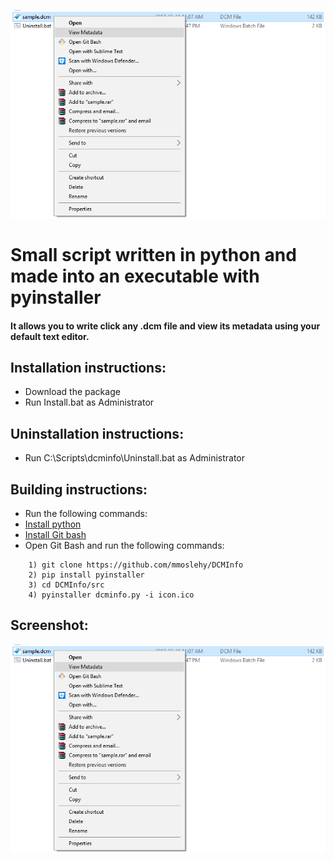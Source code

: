 ![Logo](dcminfo.png?raw=true)
# Small script written in python and made into an executable with pyinstaller
#### It allows you to write click any .dcm file and view its metadata using your default text editor.

## Installation instructions:

- Download the package
- Run Install.bat as Administrator


## Uninstallation instructions:

- Run C:\Scripts\dcminfo\Uninstall.bat as Administrator


## Building instructions:
- Run the following commands:
- [Install python](https://www.python.org/)
- [Install Git bash](https://git-scm.com/downloads)
- Open Git Bash and run the following commands:
```
	1) git clone https://github.com/mmoslehy/DCMInfo
	2) pip install pyinstaller
	3) cd DCMInfo/src
	4) pyinstaller dcminfo.py -i icon.ico
```


## Screenshot:


![Alt text](dcminfo.png?raw=true "Screenshot")

<!-- ![ScreenShot](dcminfo.png?raw=true) -->
